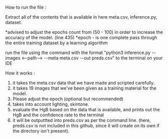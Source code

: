 How to run the file : 

Extract all of the contents that is available in here
meta.csv, inference.py, dataset.

*advised to adjust the epochs count from (50 - 100) in order to increase the accuracy of the model. (line 435)
*epoch - is one complete pass through the entire training dataset by a learning algorithm


run the file using the command with the format "python3 inference.py --images <--path--> --meta meta.csv --out preds.csv" to the terminal on your IDE


How it works : 
1. it takes the meta.csv data that we have made and scripted carefully.
2. it takes 19 images that we've been given as a training material for the model.
3. Please adjust the epoch (optional but recommended)
4. takes into account lighting, skintone.
5. evaluate the HgB based on the data that is available, and prints out the HgB and the confidence rate to the terminal
6. it will be outputtted into preds.csv as per the command line. (here, preds.csv is not included in this github, since it will create on its own if the directory isn't present).
